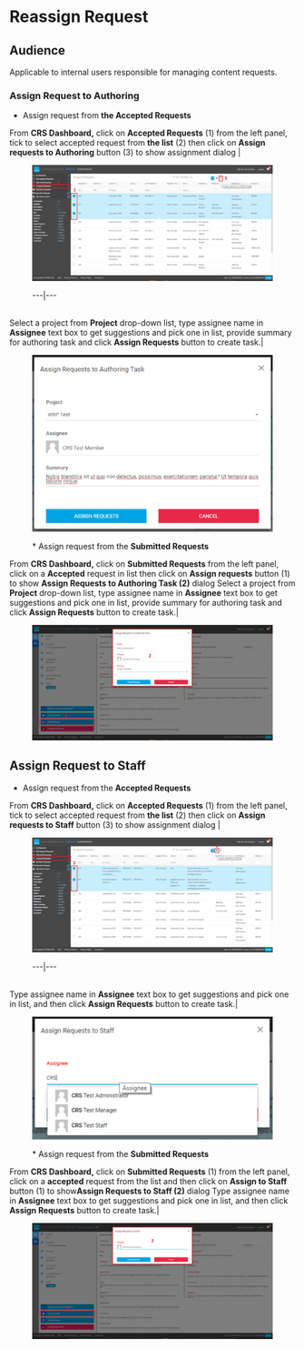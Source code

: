 # Reassign Request

## Audience

Applicable to internal users responsible for managing content requests.

### Assign Request to Authoring

  * Assign request from **the Accepted Requests**

From **CRS Dashboard,** click on **Accepted Requests** (1) from the left panel, tick to select accepted request from **the list** (2) then click on **Assign requests to Authoring** button (3) to show assignment dialog | <figure><img src="images/29953370.png" alt="" title=""><figcaption><p>---|---</p></figcaption></figure>  
Select a project from **Project** drop-down list, type assignee name in **Assignee** text box to get suggestions and pick one in list, provide summary for authoring task and click **Assign Requests** button to create task.| <figure><img src="images/28744031.png" alt="" title=""><figcaption><p>* Assign request from the <strong>Submitted Requests</strong></p></figcaption></figure>  
  

From **CRS Dashboard,** click on **Submitted Requests** from the left panel, click on a **Accepted** request in list then click on **Assign requests** button (1) to show **Assign Requests to Authoring Task (2)** dialog Select a project from **Project** drop-down list, type assignee name in **Assignee** text box to get suggestions and pick one in list, provide summary for authoring task and click **Assign Requests** button to create task.| <figure><img src="images/29953383.png" alt="" title=""></figure>  
  
  

## Assign Request to Staff

  * Assign request from the **Accepted Requests**

From **CRS Dashboard,** click on **Accepted Requests** (1) from the left panel, tick to select accepted request from **the list** (2) then click on **Assign requests to Staff** button (3) to show assignment dialog | <figure><img src="images/29953371.png" alt="" title=""><figcaption><p>---|---</p></figcaption></figure>  
Type assignee name in **Assignee** text box to get suggestions and pick one in list, and then click **Assign Requests** button to create task.| <figure><img src="images/29953374.png" alt="" title=""><figcaption><p>* Assign request from the <strong>Submitted Requests</strong></p></figcaption></figure>  
  

From **CRS Dashboard,** click on **Submitted Requests** (1) from the left panel, click on a **accepted** request from the list and then click on **Assign to Staff** button (1) to show**Assign Requests to Staff (2)** dialog Type assignee name in **Assignee** text box to get suggestions and pick one in list, and then click **Assign Requests** button to create task.| <figure><img src="images/29953387.png" alt="" title=""></figure>
